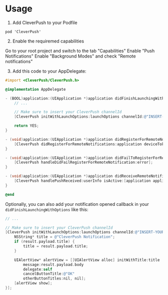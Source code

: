 # Usage
1. Add CleverPush to your Podfile

```
pod 'CleverPush'
```


2. Enable the requiremed capabilities

Go to your root project and switch to the tab "Capabilities"
Enable "Push Notifications"
Enable "Background Modes" and check "Remote notifications"


3. Add this code to your AppDelegate:

```objective-c
#import <CleverPush/CleverPush.h>

@implementation AppDelegate

- (BOOL)application:(UIApplication *)application didFinishLaunchingWithOptions:(NSDictionary *)launchOptions {
    // ...

    // Make sure to insert your CleverPush channelId
    [CleverPush initWithLaunchOptions:launchOptions channelId:@"INSERT-YOUR-CHANNEL-ID-HERE"];

    return YES;
}

- (void)application:(UIApplication *)application didRegisterForRemoteNotificationsWithDeviceToken:(NSData *)deviceToken {
    [CleverPush didRegisterForRemoteNotifications:application deviceToken:deviceToken];
}

- (void)application:(UIApplication *)application didFailToRegisterForRemoteNotificationsWithError:(NSError *)error {
    [CleverPush handleDidFailRegisterForRemoteNotification:error];
}

- (void)application:(UIApplication *)application didReceiveRemoteNotification:(NSDictionary *)userInfo {
    [CleverPush handlePushReceived:userInfo isActive:[application applicationState] == UIApplicationStateActive];
}

@end
```


Optionally, you can also add your notification opened callback in your `didFinishLaunchingWithOptions` like this:

```objective-c
// ...

// Make sure to insert your CleverPush channelId
[CleverPush initWithLaunchOptions:launchOptions channelId:@"INSERT-YOUR-CHANNEL-ID-HERE" handleNotificationOpened:^(CPNotificationOpenedResult *result) {
    NSString* title = @"CleverPush Notification";
    if (result.payload.title) {
        title = result.payload.title;
    }

    UIAlertView* alertView = [[UIAlertView alloc] initWithTitle:title
        message:result.payload.body
        delegate:self
        cancelButtonTitle:@"OK"
        otherButtonTitles:nil, nil];
    [alertView show];
}];
```




